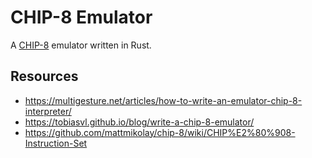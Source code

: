 # CHIP-8 Emulator
A [CHIP-8](https://en.wikipedia.org/wiki/CHIP-8) emulator written in Rust.
## Resources
- https://multigesture.net/articles/how-to-write-an-emulator-chip-8-interpreter/
- https://tobiasvl.github.io/blog/write-a-chip-8-emulator/
- https://github.com/mattmikolay/chip-8/wiki/CHIP%E2%80%908-Instruction-Set